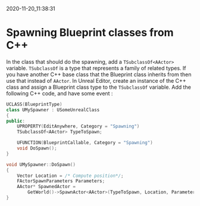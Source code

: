 2020-11-20_11:38:31

# Spawning Blueprint classes from C++

In the class that should do the spawning, add a `TSubclassOf<AActor>` variable.
`TSubclassOf` is a type that represents a family of related types.
If you have another C++ base class that the Blueprint class inherits from then use that instead of `AActor`.
In Unreal Editor, create an instance of the C++ class and assign a Blueprint class type to the `TSubclassOf` variable.
Add the following C++ code, and have some event :
```c++
UCLASS(BlueprintType)
class UMySpawner : USomeUnrealClass
{
public:
    UPROPERTY(EditAnywhere, Category = "Spawning")
    TSubclassOf<AActor> TypeToSpawn;

    UFUNCTION(BlueprintCallable, Category = "Spawning")
    void DoSpawn();
}

void UMySpawner::DoSpawn()
{
    Vector Location = /* Compute position*/;
    FActorSpawnParameters Parameters;
    AActor* SpawnedActor =
        GetWorld()->SpawnActor<AActor>(TypeToSpawn, Location, Parameters);
}
```